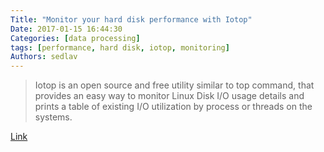 ```yaml
---
Title: "Monitor your hard disk performance with Iotop"
Date: 2017-01-15 16:44:30
Categories: [data processing]
tags: [performance, hard disk, iotop, monitoring]
Authors: sedlav
---
```


> Iotop is an open source and free utility similar to top command, that provides an easy way to monitor Linux Disk I/O usage details and prints a table of existing I/O utilization by process or threads on the systems.

[Link](http://www.tecmint.com/iotop-monitor-linux-disk-io-activity-per-process/)
